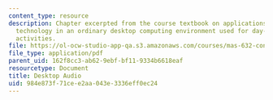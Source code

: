 ```yaml
---
content_type: resource
description: Chapter excerpted from the course textbook on applications of speech
  technology in an ordinary desktop computing environment used for day-to-day office
  activities.
file: https://ol-ocw-studio-app-qa.s3.amazonaws.com/courses/mas-632-conversational-computer-systems-fall-2008/984e873f71cee2aa043e3336eff0ec24_shmandt_txt_ch12.pdf
file_type: application/pdf
parent_uid: 162f8cc3-ab62-9ebf-bf11-9334b6618eaf
resourcetype: Document
title: Desktop Audio
uid: 984e873f-71ce-e2aa-043e-3336eff0ec24
---
```

